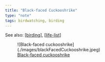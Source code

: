 ```yaml
---
title: "Black-faced Cuckooshrike"
type: "note"
tags: birdwatching, birding
---
```


See also: [[birding]], [[life-list]]

<figure markdown="span">
    ![Black-faced cuckooshrike](./images/blackFacedCuckooshrike.jpeg)
    <figcaption><a href="https://en.wikipedia.org/wiki/Black-faced_cuckooshrike">Black-faced cuckooshrike</a></figcaption>
</figure>


[//begin]: # "Autogenerated link references for markdown compatibility"
[birding]: birding "Birding"
[life-list]: life-list "Life list"
[//end]: # "Autogenerated link references"